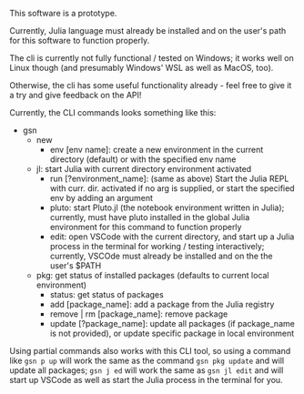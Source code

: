 This software is a prototype.

Currently, Julia language must already be installed and on the user's path for this software to function properly.

The cli is currently not fully functional / tested on Windows; it works well on Linux though (and presumably Windows' WSL as well as MacOS, too).


Otherwise, the cli has some useful functionality already - feel free to give it a try and give feedback on the API!

Currently, the CLI commands looks something like this:
- gsn
  - new
    - env [env name]: create a new environment in the current directory (default) or with the specified env name
  - jl: start Julia with current directory environment activated
    - run [?environment_name]: (same as above) Start the Julia REPL with curr. dir. activated if no arg is supplied, or start the specified env by adding an argument
    - pluto: start Pluto.jl (the notebook environment written in Julia); currently, must have pluto installed in the global Julia environment for this command to function properly
    - edit: open VSCode with the current directory, and start up a Julia process in the terminal for working / testing interactively; currently, VSCOde must already be installed and on the the user's $PATH
  - pkg: get status of installed packages (defaults to current local environment)
	- status: get status of packages
	- add [package_name]: add a package from the Julia registry
	- remove | rm [package_name]: remove package
	- update [?package_name]: update all packages (if package_name is not provided), or update specific package in local environment

Using partial commands also works with this CLI tool, so using a command like `gsn p up` will work the same as the command `gsn pkg update` and will update all packages; `gsn j ed` will work the same as `gsn jl edit` and will start up VSCode as well as start the Julia process in the terminal for you.
